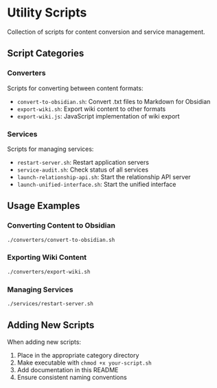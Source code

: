 # Utility Scripts

Collection of scripts for content conversion and service management.

## Script Categories

### Converters

Scripts for converting between content formats:

- `convert-to-obsidian.sh`: Convert .txt files to Markdown for Obsidian
- `export-wiki.sh`: Export wiki content to other formats
- `export-wiki.js`: JavaScript implementation of wiki export

### Services

Scripts for managing services:

- `restart-server.sh`: Restart application servers
- `service-audit.sh`: Check status of all services
- `launch-relationship-api.sh`: Start the relationship API server
- `launch-unified-interface.sh`: Start the unified interface

## Usage Examples

### Converting Content to Obsidian

```bash
./converters/convert-to-obsidian.sh
```

### Exporting Wiki Content

```bash
./converters/export-wiki.sh
```

### Managing Services

```bash
./services/restart-server.sh
```

## Adding New Scripts

When adding new scripts:

1. Place in the appropriate category directory
2. Make executable with `chmod +x your-script.sh`
3. Add documentation in this README
4. Ensure consistent naming conventions